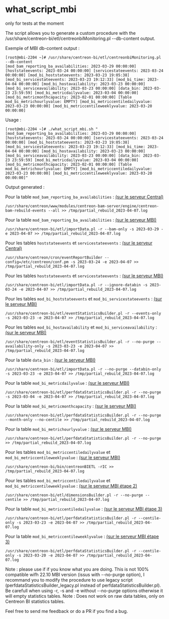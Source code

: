 # what_script_mbi
only for tests at the moment


The script allows you to generate a custom procedure with the /usr/share/centreon-bi/etl/centreonbiMonitoring.pl --db-content output.

Exemple of MBI db-content output : 
```
[root@mbi-2204 ~]# /usr/share/centreon-bi/etl/centreonbiMonitoring.pl --db-content
[mod_bam_reporting_ba_availabilities: 2023-03-29 00:00:00] [hoststateevents: 2023-03-24 00:00:00] [servicestateevents: 2023-03-24 00:00:00] [mod_bi_hoststateevents: 2023-03-23 19:05:38] [mod_bi_servicestateevents: 2023-03-23 19:12:33] [mod_bi_time: 2023-04-04 00:00:00] [mod_bi_hostavailability: 2023-03-23 00:00:00] [mod_bi_serviceavailability: 2023-03-23 00:00:00] [data_bin: 2023-03-23 23:59:59] [mod_bi_metricdailyvalue: 2023-03-04 00:00:00] [mod_bi_metricmonthcapacity: 2023-02-01 00:00:00] [Table mod_bi_metrichourlyvalue: EMPTY] [mod_bi_metriccentiledailyvalue: 2023-03-23 00:00:00] [mod_bi_metriccentileweeklyvalue: 2023-03-20 00:00:00]
```

Usage : 
```
[root@mbi-2204 ~]# ./what_script_mbi.sh "[mod_bam_reporting_ba_availabilities: 2023-03-29 00:00:00] [hoststateevents: 2023-03-24 00:00:00] [servicestateevents: 2023-03-24 00:00:00] [mod_bi_hoststateevents: 2023-03-23 19:05:38] [mod_bi_servicestateevents: 2023-03-23 19:12:33] [mod_bi_time: 2023-04-04 00:00:00] [mod_bi_hostavailability: 2023-03-23 00:00:00] [mod_bi_serviceavailability: 2023-03-23 00:00:00] [data_bin: 2023-03-23 23:59:59] [mod_bi_metricdailyvalue: 2023-03-04 00:00:00] [mod_bi_metricmonthcapacity: 2023-02-01 00:00:00] [Table mod_bi_metrichourlyvalue: EMPTY] [mod_bi_metriccentiledailyvalue: 2023-03-23 00:00:00] [mod_bi_metriccentileweeklyvalue: 2023-03-20 00:00:00]"
```

Output generated : 


Pour la table ``mod_bam_reporting_ba_availabilities`` : <u>(sur le serveur Central)</u>
```
/usr/share/centreon/www/modules/centreon-bam-server/engine/centreon-bam-rebuild-events --all >> /tmp/partial_rebuild_2023-04-07.log
```


Pour la table ``mod_bam_reporting_ba_availabilities`` : <u>(sur le serveur MBI)</u>
```
/usr/share/centreon-bi/etl/importData.pl -r --bam-only -s 2023-03-29 -e 2023-04-07 >> /tmp/partial_rebuild_2023-04-07.log
```


Pour les tables ``hoststateevents`` et ``servicestateevents`` : <u>(sur le serveur Central)</u>
```
/usr/share/centreon/cron/eventReportBuilder --config=/etc/centreon/conf.pm -s 2023-03-24 -e 2023-04-07 >> /tmp/partial_rebuild_2023-04-07.log
```


Pour les tables ``hoststateevents`` et ``servicestateevents`` : <u>(sur le serveur MBI)</u>
```
/usr/share/centreon-bi/etl/importData.pl -r --ignore-databin -s 2023-03-24 -e 2023-04-07 >> /tmp/partial_rebuild_2023-04-07.log
```


Pour les tables ``mod_bi_hoststateevents`` et ``mod_bi_servicestateevents`` : <u>(sur le serveur MBI)</u>
```
/usr/share/centreon-bi/etl/eventStatisticsBuilder.pl -r --events-only -s 2023-03-23 -e 2023-04-07 >> /tmp/partial_rebuild_2023-04-07.log
```


Pour les tables ``mod_bi_hostavailability`` et ``mod_bi_serviceavailability`` : <u>(sur le serveur MBI)</u>
```
/usr/share/centreon-bi/etl/eventStatisticsBuilder.pl -r --no-purge --availability-only -s 2023-03-23 -e 2023-04-07 >> /tmp/partial_rebuild_2023-04-07.log
```


Pour la table ``data_bin`` : <u>(sur le serveur MBI)</u>
```
/usr/share/centreon-bi/etl/importData.pl -r --no-purge --databin-only -s 2023-03-23 -e 2023-04-07 >> /tmp/partial_rebuild_2023-04-07.log
```


Pour la table ``mod_bi_metricdailyvalue`` : <u>(sur le serveur MBI)</u>
```
/usr/share/centreon-bi/etl/perfdataStatisticsBuilder.pl -r --no-purge -s 2023-03-04 -e 2023-04-07 >> /tmp/partial_rebuild_2023-04-07.log
```


Pour la table ``mod_bi_metricmonthcapacity`` : <u>(sur le serveur MBI)</u>
```
/usr/share/centreon-bi/etl/perfdataStatisticsBuilder.pl -r --no-purge --month-only --no-centile >> /tmp/partial_rebuild_2023-04-07.log
```


Pour la table ``mod_bi_metrichourlyvalue`` : <u>(sur le serveur MBI)</u>
```
/usr/share/centreon-bi/etl/perfdataStatisticsBuilder.pl -r --no-purge >> /tmp/partial_rebuild_2023-04-07.log
```


Pour les tables ``mod_bi_metriccentiledailyvalue`` et ``mod_bi_metriccentileweeklyvalue`` : <u>(sur le serveur MBI)</u>
```
/usr/share/centreon-bi/bin/centreonBIETL -rIC >> /tmp/partial_rebuild_2023-04-07.log
```


Pour les tables ``mod_bi_metriccentiledailyvalue`` et ``mod_bi_metriccentileweeklyvalue`` : <u>(sur le serveur MBI étape 2)</u>
```
/usr/share/centreon-bi/etl/dimensionsBuilder.pl -r --no-purge --centile >> /tmp/partial_rebuild_2023-04-07.log
```


Pour la table ``mod_bi_metriccentiledailyvalue`` : <u>(sur le serveur MBI étape 3)</u>
```
/usr/share/centreon-bi/etl/perfdataStatisticsBuilder.pl -r --centile-only -s 2023-03-23 -e 2023-04-07 >> /tmp/partial_rebuild_2023-04-07.log
```


Pour la table ``mod_bi_metriccentileweeklyvalue`` : <u>(sur le serveur MBI étape 3)</u>
```
/usr/share/centreon-bi/etl/perfdataStatisticsBuilder.pl -r --centile-only -s 2023-03-20 -e 2023-04-07 >> /tmp/partial_rebuild_2023-04-07.log
```


Note : please use if if you know what you are doing.
This is not 100% compatible wifh 22.10 MBI version (issus with --no-purge option), I recommand you to modify the procedure to use legacy script (perfdataStatisticsBuilder_legacy.pl instead of perfdataStatisticsBuilder.pl).
Be carefull when using -r, -s and -e without --no-purge options otherwise it will empty statistics tables. Note :  Does not work on raw data tables, only on Centreon BI statistics tables.

Feel free to send me feedback or do a PR if you find a bug.
